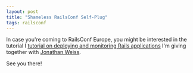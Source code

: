 ```yaml
---
layout: post
title: "Shameless RailsConf Self-Plug"
tags: railsconf
---
```

In case you're coming to RailsConf Europe, you might be interested in the tutorial I [tutorial on deploying and monitoring Rails applications](http://en.oreilly.com/railseurope2008/public/schedule/detail/3562) I'm giving together with [Jonathan Weiss](http://blog.innerewut.de/).

See you there!